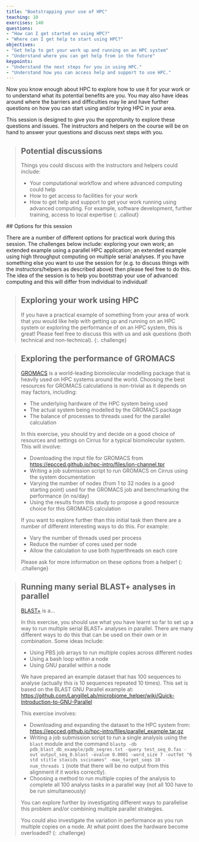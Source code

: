 ```yaml
---
title: "Bootstrapping your use of HPC"
teaching: 10
exercises: 140
questions:
- "How can I get started on using HPC?"
- "Where can I get help to start using HPC?"
objectives:
- "Get help to get your work up and running on an HPC system"
- "Understand where you can get help from in the future"
keypoints:
- "Understand the next steps for you in using HPC."
- "Understand how you can access help and support to use HPC."
---
```


Now you know enough about HPC to explore how to use it for your work or to understand
what its potential benefits are you. You may also have ideas around where the 
barriers and difficulties may lie and have further questions on how you can 
start using and/or trying HPC in your area.

This session is designed to give you the opprotunity to explore these questions and
issues. The instructors and helpers on the course will be on hand to answer your
questions and discuss next steps with you.

> ## Potential discussions
>
> Things you could discuss with the instructors and helpers could include:
>
> - Your computational workflow and where advanced computing could help
> - How to get access to facilities for your work
> - How to get help and support to get your work running using advanced computing.
>   For example, software development, further training, access to local expertise
{: .callout}

## Options for this session

There are a number of different options for practical work during this session. The
challenges below include: exploring your own work; an extended example using a parallel
HPC application; an extended example using high throughput computing on multiple
serial analyses. If you have something else you want to use the session for (e.g. to
discuss things with the instructors/helpers as described above) then please feel free
to do this. The idea of the session is to help you bootstrap your use of advanced computing
and this will differ from individual to individual!

> ## Exploring your work using HPC
> If you have a practical example of something from your area of work that you would like
> help with getting up and running on an HPC system or exploring the performance of
> on an HPC system, this is great! Please feel free to discuss this with us and ask
> questions (both technical and non-technical).
{:. challenge}

> ## Exploring the performance of GROMACS
>
> [GROMACS](http://www.gromacs.org) is a world-leading biomolecular modelling package
> that is heavily used on HPC systems around the world. Choosing the best resources
> for GROMACS calculations is non-trivial as it depends on may factors, including:
>
> - The underlying hardware of the HPC system being used
> - The actual system being modelled by the GROMACS package
> - The balance of processes to threads used for the parallel calculation
>
> In this exercise, you should try and decide on a good choice of resources and settings
> on Cirrus for a typical biomolecular system. This will involve:
>
> - Downloading the input file for GROMACS from https://epcced.github.io/hpc-intro/files/ion-channel.tpr
> - Writing a job submission script to run GROMACS on Cirrus using the system documentation
> - Varying the number of nodes (from 1 to 32 nodes is a good starting point) used for the GROMACS job
>   and benchmarking the performance (in ns/day)
> - Using the results from this study to propose a good resource choice for this GROMACS calculation
>
> If you want to explore further than this initial task then there are a number of 
> different interesting ways to do this. For example:
> 
> - Vary the number of threads used per process
> - Reduce the number of cores used per node
> - Allow the calculation to use both hyperthreads on each core
>
> Please ask for more information on these options from a helper!
{: .challenge}

> ## Running many serial BLAST+ analyses in parallel
>
> [BLAST+]() is a...
>
> In this exercise, you should use what you have learnt so far to set up a way to run multiple
> serial BLAST+ analyses in parallel. There are many different ways to do this that can be used
> on their own or in combination. Some ideas include:
>
> - Using PBS job arrays to run multiple copies across different nodes
> - Using a bash loop within a node
> - Using GNU parallel within a node
>
> We have prepared an example dataset that has 100 sequences to analyse (actually this is 10
> sequences repeated 10 times). This set is based on the BLAST GNU Parallel example at:
> https://github.com/LangilleLab/microbiome_helper/wiki/Quick-Introduction-to-GNU-Parallel
>
> This exercise involves:
>
> - Downloading and expanding the dataset to the HPC system from:  https://epcced.github.io/hpc-intro/files/parallel_example.tar.gz
> - Writing a job submission script to run a single analysis using the `blast` module and the command
    `blastp -db pdb_blast_db_example/pdb_seqres.txt -query test_seq_0.fas -out output_seq_0.blast -evalue 0.0001 -word_size 7 -outfmt "6 std stitle staxids sscinames" -max_target_seqs 10 -num_threads 1` 
>   (note that there will be no output from this alignment if it works correctly).
> - Choosing a method to run multiple copies of the analysis to complete all 100 analyss tasks in a parallel way
>   (not all 100 have to be run simultaneously)
>
> You can explore further by investigating different ways to parallelise this problem and/or
> combining multiple parallel strategies.
>
> You could also investigate the variation in performance as you run multiple copies on a node.
> At what point does the hardware become overloaded?
{: .challenge}



